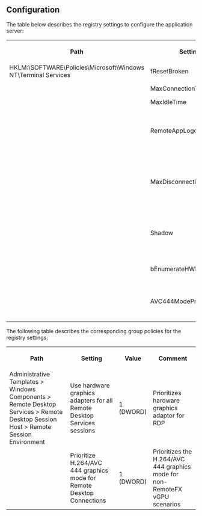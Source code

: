 ## Configuration

The table below describes the registry settings to configure the application server:

<table>
      <tr>
         <th data-column="0">
            <div>
               <p>Path</p>
            </div>
         </th>
         <th data-column="1">
           <div>
             <p>Setting</p>
          </div>
         <th data-column="2">
            <div>
               <p>Value</p>
            </div>
         </th>
         <th data-column="3">
           <div>
             <p>Comment</p>
           </div>
         </th>
      </tr>
      <tr>
         <td colspan="1">HKLM:\SOFTWARE\Policies\Microsoft\Windows NT\Terminal Services</td>
         <td colspan="1">fResetBroken</td>
         <td colspan="1">1 (DWORD)</td>
         <td colspan="1">Ends the session after disconnect.</td>
      </tr>
      <tr>
         <td colspan="1"></td>
         <td colspan="1">MaxConnectionTime</td>
         <td colspan="1">(DWORD)</td>
         <td colspan="1"><a href="https://www.windows-security.org/b78a6c9be6ee3ba31d2e1737274f91ea/set-time-limit-for-active-remote-desktop-services-sessions">Max RDP session time</a></td>
      </tr>
      <tr>
         <td colspan="1"></td>
         <td colspan="1">MaxIdleTime</td>
         <td colspan="1">(DWORD)</td>
         <td colspan="1"><a href="https://www.windows-security.org/cbeb2d81ac9f076b0cdde53077328afb/set-time-limit-for-active-but-idle-remote-desktop-services-sessions">Max RDP idle time</a></td>
      </tr>
      <tr>
         <td colspan="1"></td>
         <td colspan="1">RemoteAppLogoffTimeLimit</td>
         <td colspan="1">(DWORD)</td>
         <td colspan="1"><a href="https://www.windows-security.org/f133e6f0d1e4b6906129f6075ab87bfc/set-time-limit-for-logoff-of-remoteapp-sessions">Specifies how long the RDP session will stay alive after closing the application windows(s)</a></td>
      </tr>
      <tr>
         <td colspan="1"></td>
         <td colspan="1">MaxDisconnectionTime</td>
         <td colspan="1">(DWORD)</td>
         <td colspan="1"><a href="https://www.windows-security.org/666d6d71daa691cfa387b9c885da1f3d/set-time-limit-for-disconnected-sessions">Specifies how long the RDP session will stay alive and be reconnected to if the user disconnects</a></td>
      </tr>
      <tr>
         <td colspan="1"></td>
         <td colspan="1">Shadow</td>
         <td colspan="1">4(DWORD)</td>
         <td colspan="1"><a href="https://www.windows-security.org/d1cb44a0c8fa4a101929e6cb9b67e656/set-rules-for-remote-control-of-remote-desktop-services-user">Allow viewing a users RDP session with mstsc /shadow:{session-id} /noConsentPrompt</a></td>
      </tr>
      <tr>
         <td colspan="1"></td>
         <td colspan="1">bEnumerateHWBeforeSW</td>
         <td colspan="1">1 (DWORD)</td>
         <td colspan="1">Prioritizes hardware graphics adaptor for RDP</td>
      </tr>
      <tr>
         <td colspan="1"></td>
         <td colspan="1">AVC444ModePreferred</td>
         <td colspan="1">1 (DWORD)</td>
         <td colspan="1">Prioritizes the H.264/AVC 444 graphics mode for non-RemoteFX vGPU scenarios</td>
      </tr>
</table>

The following table describes the corresponding group policies for the registry settings:

<table>
      <tr>
         <th data-column="0">
            <div>
               <p>Path</p>
            </div>
         </th>
         <th data-column="1">
           <div>
             <p>Setting</p>
          </div>
         <th data-column="2">
            <div>
               <p>Value</p>
            </div>
         </th>
         <th data-column="3">
           <div>
             <p>Comment</p>
           </div>
         </th>
      </tr>
      <tr>
         <td colspan="1">Administrative Templates > Windows Components > Remote Desktop Services > Remote Desktop Session Host > Remote Session Environment</td>
         <td colspan="1">Use hardware graphics adapters for all Remote Desktop Services sessions</td>
         <td colspan="1">1 (DWORD)</td>
         <td colspan="1">Prioritizes hardware graphics adaptor for RDP</td>
      </tr>
      <tr>
         <td colspan="1"></td>
         <td colspan="1">Prioritize H.264/AVC 444 graphics mode for Remote Desktop Connections</td>
         <td colspan="1">1 (DWORD)</td>
         <td colspan="1">Prioritizes the H.264/AVC 444 graphics mode for non-RemoteFX vGPU scenarios</td>
      </tr>      
</table>

